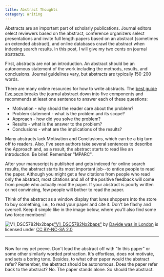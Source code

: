 ```yaml
---
title: Abstract Thoughts
category: Writing
---
```


Abstracts are an important part of scholarly publications. Journal editors select reviewers based on the abstract, 
conference organizers select presentations and invite full length papers based on an abstract (sometimes an 
extended abstract), and online databases crawl the abstract when indexing search results. In this post, I will give 
my two cents on journal abstracts.

First, abstracts are not an introduction. An abstract should be an autonomous statement of the work including the 
methods, results, and conclusions. Journal guidelines vary, but abstracts are typically 150-200 words.

There are many online resources for how to write abstracts. 
The [best guide I've seen](https://users.ece.cmu.edu/~koopman/essays/abstract.html) breaks the journal abstract down
into five components and recommends at least one sentence to answer each of these questions:

+ Motivation - why should the reader care about the problem?
+ Problem statement - what is the problem and its scope?
+ Approach - how did you solve the problem?
+ Results - what is the answer to the problem?
+ Conclusions - what are the implications of the results?

Many abstracts lack Motivation and Conclusions, which can be a big turn off to readers. Also, I've seen authors 
take several sentences to describe the Approach and, as a result, the abstract starts to read like an introduction.
Be brief. Remember "MPARC".

After your manuscript is published and gets indexed for online search results, the abstract starts its most 
important job--to entice people to read the paper. Although you might get a few citations from people who read only the 
abstract, most citations and all of the positive feedback will come from people who actually read the paper. If your 
abstract is poorly written or not convincing, few people will bother to read the paper.

Think of the abstract as a window display that lures shoppers into the store to buy something, i.e., to read your paper 
and cite it. Don't be flashy and oversell. Keep it simple like in the image below, where you'll also find some two force members!

<p><img src="https://farm6.staticflickr.com/5616/15643982469_0c12b4126e_b.jpg" alt="V1_DSC5782Nx2baps"><a href="https://www.flickr.com/photos/8905587@N02/15643982469">"V1_DSC5782Nx2baps"</a> by <a href="https://www.flickr.com/photos/8905587@N02">Davide was in London</a> is licensed under <a href="https://creativecommons.org/licenses/by-nc-sa/2.0/?ref=ccsearch&amp;atype=html">CC BY-NC-SA 2.0</a></p>

---
<br>
Now for my pet peeve. Don't lead the abstract off with "In this paper" or some other similarly worded protraction. 
It's effortless, does not motivate, and sets a boring tone. Besides, to what other paper would the abstract refer? 
Remember, the abstract should be autonomous. Does the paper refer back to the abstract? 
No. The paper stands alone. So should the abstract.
